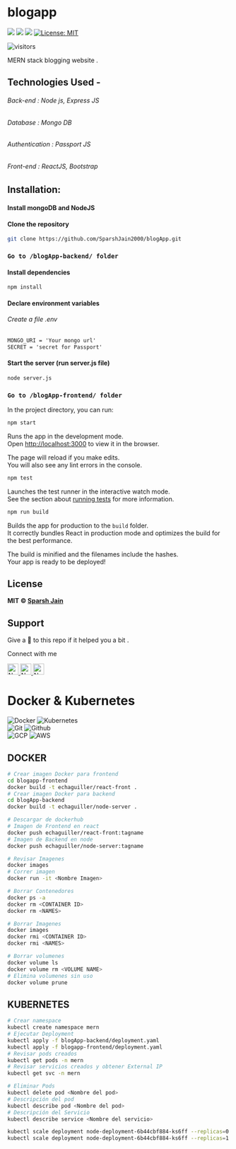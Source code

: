 # blogapp 

[![](https://img.shields.io/static/v1?message=Front-end&label=react&logo=react&color=skyblue&style=for-the-badge)](https://reactjs.org/)
[![](https://img.shields.io/static/v1?message=Back-end&label=NodeJS&logo=javascript&color=orange&style=for-the-badge)](https://nodejs.org/en/)
[![](https://img.shields.io/static/v1?message=Database&label=MongoDB&logo=mongodb&color=blue&style=for-the-badge)](https://www.mongodb.com/)
[![License: MIT](https://img.shields.io/github/license/SparshJain2000/blogApp?style=for-the-badge)](https://opensource.org/licenses/MIT)

![visitors](https://visitor-badge.laobi.icu/badge?page_id=SparshJain2000.blogApp)

 MERN stack blogging website .
 
## Technologies Used -
 ###### Back-end : Node  js, Express JS
 ###### Database : Mongo DB
 ###### Authentication : Passport JS
 ###### Front-end : ReactJS, Bootstrap
 
## Installation:
  #### Install mongoDB and NodeJS
  #### Clone the repository
  ```bash
  git clone https://github.com/SparshJain2000/blogApp.git
  ```
  ### `Go to /blogApp-backend/ folder`
  #### Install dependencies
  ```bash
  npm install
  ```
  #### Declare environment variables
  ###### Create a file .env 
  ```txt
  MONGO_URI = 'Your mongo url'
  SECRET = 'secret for Passport'
  ```
  #### Start the server (run server.js file)
  ```bash
  node server.js
  ```
  ### `Go to /blogApp-frontend/ folder`
  In the project directory, you can run:

```bash
npm start
```

Runs the app in the development mode.<br /> 
Open [http://localhost:3000](http://localhost:3000) to view it in the browser.

The page will reload if you make edits.<br />
You will also see any lint errors in the console.

```bash
npm test
```

Launches the test runner in the interactive watch mode.<br />
See the section about [running tests](https://facebook.github.io/create-react-app/docs/running-tests) for more information.

```bash
npm run build
```

Builds the app for production to the `build` folder.<br />
It correctly bundles React in production mode and optimizes the build for the best performance.

The build is minified and the filenames include the hashes.<br />
Your app is ready to be deployed!
## License

**MIT &copy; [Sparsh Jain](https://github.com/SparshJain2000/blogApp/blob/master/LICENSE)**

## Support
Give a 🌟 to this repo if it helped you a bit .

Connect with me


<a href="mailto:jainsparsh0801@gmail.com" ><img height="25" alt="Nodejs" src="https://img.shields.io/static/v1.svg?message=jainsparsh0801@gmail.com&label=send&style=flat-square&logo=gmail&color=red&logoColor=red&colorA=grey&link=mailto:jainsparsh0801@gmail.com" /> </a> <a href="https://www.github.com/SparshJain2000/" ><img height="25" alt="Nodejs" src="https://img.shields.io/static/v1.svg?label=follow&message=@SparshJain2000&color=grey&logo=github&style=for-the-badge&logoColor=white&colorA=black" /> </a> <a href="https://www.linkedin.com/in/sparsh-jain-87379a168/" ><img height="25" alt="Nodejs" src="https://img.shields.io/static/v1.svg?label=connect&message=@SparshJain&color=success&logo=linkedin&style=for-the-badge&logoColor=white&colorA=blue" /> </a>


 # Docker & Kubernetes

![Docker](https://img.shields.io/badge/Docker-2CA5E0?style=for-the-badge&logo=docker&logoColor=white)
![Kubernetes](https://img.shields.io/badge/Kubernetes-2CA5E0?style=for-the-badge&logo=kubernetes&logoColor=white)</br>
![Git](https://img.shields.io/badge/Git-F05032?style=for-the-badge&logo=git&logoColor=white)
![Github](https://img.shields.io/badge/GitHub-100000?style=for-the-badge&logo=github&logoColor=white)</br>
![GCP](https://img.shields.io/badge/Google_Cloud-1A73E8?style=for-the-badge&logo=google-cloud&logoColor=1A73E8&labelColor=FAFAFA)
![AWS](https://img.shields.io/badge/Amazon_AWS-232F3E?style=for-the-badge&logo=amazon-aws&logoColor=white&labelColor=ED8B00)</br>

## DOCKER


```bash
# Crear imagen Docker para frontend 
cd blogapp-frontend
docker build -t echaguiller/react-front .
# Crear imagen Docker para backend 
cd blogApp-backend
docker build -t echaguiller/node-server .

# Descargar de dockerhub
# Imagen de Frontend en react
docker push echaguiller/react-front:tagname
# Imagen de Backend en node
docker push echaguiller/node-server:tagname

# Revisar Imagenes
docker images
# Correr imagen
docker run -it <Nombre Imagen>

# Borrar Contenedores
docker ps -a
docker rm <CONTAINER ID>
docker rm <NAMES>

# Borrar Imagenes
docker images
docker rmi <CONTAINER ID>
docker rmi <NAMES>

# Borrar volumenes
docker volume ls
docker volume rm <VOLUME NAME>
# Elimina volumenes sin uso
docker volume prune
```


## KUBERNETES


```bash
# Crear namespace
kubectl create namespace mern 
# Ejecutar Deployment
kubectl apply -f blogApp-backend/deployment.yaml
kubectl apply -f blogapp-frontend/deployment.yaml
# Revisar pods creados
kubectl get pods -n mern
# Revisar servicios creados y obtener External IP
kubectl get svc -n mern

# Eliminar Pods
kubectl delete pod <Nombre del pod>
# Descripción del pod
kubectl describe pod <Nombre del pod> 
# Descripción del Servicio
kubectl describe service <Nombre del servicio>

kubectl scale deployment node-deployment-6b44cbf884-ks6ff --replicas=0
kubectl scale deployment node-deployment-6b44cbf884-ks6ff --replicas=1
```